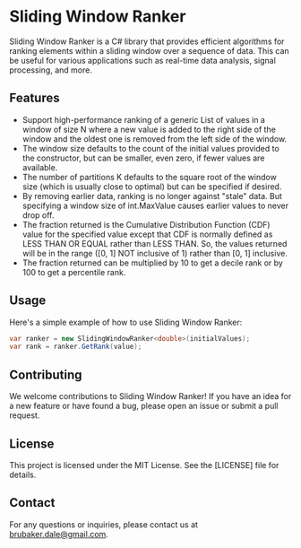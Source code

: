 # Sliding Window Ranker

Sliding Window Ranker is a C# library that provides efficient algorithms for ranking elements within a sliding window
over a sequence of data. This can be useful for various applications such as real-time data analysis, signal processing,
and more.

## Features

- Support high-performance ranking of a generic List of values in a window of size N where a new value is added to the
  right side of the window and the oldest one is removed from the left side of the window.
- The window size defaults to the count of the initial values provided to the constructor, but can be smaller, even
  zero, if fewer values are available.
- The number of partitions K defaults to the square root of the window size (which is usually close to optimal) but can
  be specified if desired.
- By removing earlier data, ranking is no longer against "stale" data. But specifying a window size of int.MaxValue
  causes earlier values to never drop off.
- The fraction returned is the Cumulative Distribution Function (CDF) value for the specified value except that CDF is
  normally defined as LESS THAN OR EQUAL rather than LESS THAN. So, the values returned will be in the range ([0, 1] NOT
  inclusive of 1) rather than [0, 1] inclusive.
- The fraction returned can be multiplied by 10 to get a decile rank or by 100 to get a percentile rank.

## Usage

Here's a simple example of how to use Sliding Window Ranker:

```csharp
var ranker = new SlidingWindowRanker<double>(initialValues);
var rank = ranker.GetRank(value);
```
## Contributing

We welcome contributions to Sliding Window Ranker! If you have an idea for a new feature or have found a bug, please
open an issue or submit a pull request.

## License

This project is licensed under the MIT License. See the [LICENSE] file for details.

## Contact

For any questions or inquiries, please contact us at [brubaker.dale@gmail.com](mailto:brubaker.dale@gmail.com).
